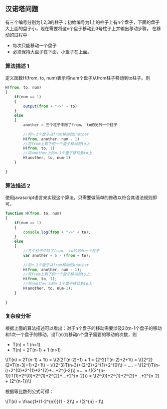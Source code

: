 ## 汉诺塔问题 ##

有三个编号分别为1,2,3的柱子；初始编号为1上的柱子上有n个盘子，下面的盘子大上面的盘子小，现在需要将这n个盘子移动到3号柱子上并输出移动步骤。
在移动的过程中

- 每次只能移动一个盘子
- 必须保持大盘子在下面，小盘子在上面。

### 算法描述 1 ###

定义函数H(from, to, num)表示将num个盘子从from柱子移动到to柱子。则

```javascript
H(from, to, num)
{
	if(num == 1)
	{
		output(from + "->" + to)
	}
	else
	{
		another = 三个柱子中除了from， to的另外一个柱子
		
		//将n-1个盘子从from移动到another
		H(from, another, num - 1)
		//将from上剩下的一个盘子移动到to上
		H(from, to, 1)
		//将another上的n-1个盘子移动到to上
		H(another, to, num-1)
	}
	
}
```

### 算法描述 2 ###
使用javascript语言来实现这个算法，只需要做简单的修改以符合其语法规则即可。

```javascript
function H(from, to, num)
{
	if(num == 1)
	{
		console.log(from + "->" + to);
	}
	else
	{
		//三个柱子中除了from， to的另外一个柱子
		var another = 6 - (from + to);
		
		//将n-1个盘子从from移动到another
		H(from, another, num - 1);
		//将from上剩下的一个盘子移动到to上
		H(from, to, 1);
		//将another上的n-1个盘子移动到to上
		H(another, to, num-1);
	}
	
}
```
### 复杂度分析 ###

根据上面的算法描述可以看出：对于n个盘子的移动需要涉及2次n-1个盘子的移动和1次一个盘子的移动。设T(n)为移动n个盘子需要的移动的次数，则

- T(n) = 1				(n=1)
- T(n) = 2T(n-1) + 1 	(n>1)

\\(T(n) = 2T(n-1) + 1\\)
	=  \\(2(2T(n-2)+1) + 1 = {2^2}T(n-2)+2+1\\)
	=  \\({2^2}(2*T(n-3)+1)+2+1\\) =  \\({2^3}T(n-3)+{2^2}+2^{1}+2^{0}\\)
	= ....
	= \\({2^i}T(n-i)+2^{0}+2^{1}+2^{2}+...+2^{i-2}\\)
	=...
	= \\({2^{n-1}}T(1)+2^{0}+2^{1}+2^{2}+...+2^{n-2}\\)
	= \\(2^{0}+2^{1}+2^{2}+...+2^{n-2} + {2^{n-1}}\\)

根据等比数列公式可得：

\\(T(n) = \frac{1*(1-2^{n})}{1 - 2}\\)
	 = \\(2^{n} - 1\\)
